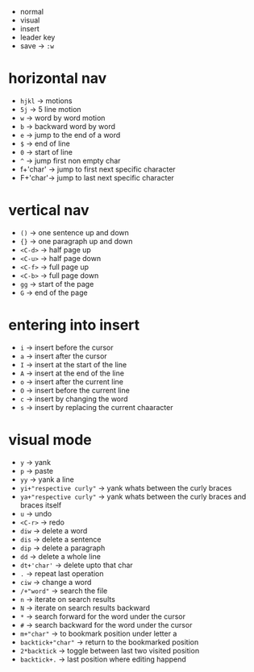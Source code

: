 - normal
- visual
- insert
- leader key
- save -> `:w`
# horizontal nav
- `hjkl` -> motions
- `5j` -> 5 line motion
- `w` -> word by word motion
- `b` -> backward word by word
- `e` -> jump to the end of a word
- `$` -> end of line
- `0` -> start of line
- `^` -> jump first non empty char
- f+'char' -> jump to first next specific character
- F+'char'-> jump to last next specific character
# vertical nav
- `()` -> one sentence up and down
- `{}` -> one paragraph up and down
- `<C-d>` -> half page up
- `<C-u>` -> half page down
- `<C-f>` -> full page up
- `<C-b>` -> full page down
- `gg` -> start of the page
- `G` -> end of the page
# entering into insert
- `i` -> insert before the cursor
- `a` -> insert after the cursor
- `I` -> insert at the start of the line
- `A` -> insert at the end of the line
- `o` -> insert after the current line
- `O` -> insert before the current line
- `c` -> insert by changing the word
- `s` -> insert by replacing the current chaaracter
# visual mode
- `y` -> yank
- `p` -> paste
- `yy` -> yank a line
- `yi+"respective curly"` -> yank whats between the curly braces
- `ya+"respective curly"` -> yank whats between the curly braces and braces itself
- `u` -> undo
- `<C-r>` -> redo
- `diw` -> delete a word
- `dis` -> delete a sentence
- `dip` -> delete a paragraph
- `dd` -> delete a whole line
- `dt+'char'` -> delete upto that char
- `.` -> repeat last operation
- `ciw` -> change a word
- `/+"word"` -> search the file
- `n` -> iterate on search results
- `N` -> iterate on search results backward
- `*` -> search forward for the word under the cursor
- `#` -> search backward for the word under the cursor
- `m+"char"` -> to bookmark position under letter a
- `backtick+"char"` -> return to the bookmarked position
- `2*backtick` -> toggle between last two visited position
- `backtick+.` -> last position where editing happend

